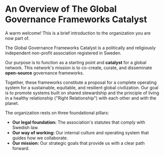 <!-- This file is automatically copied from documentation/onboarding/en/welcome-kit/overview.md -->

# **An Overview of The Global Governance Frameworks Catalyst**

A warm welcome! This is a brief introduction to the organization you are now part of.

The Global Governance Frameworks Catalyst is a politically and religiously independent non-profit association registered in Sweden.

Our purpose is to function as a starting point and **catalyst** for a global network. This network's mission is to co-create, curate, and disseminate **open-source** governance frameworks.

Together, these frameworks constitute a proposal for a complete operating system for a sustainable, equitable, and resilient global civilization. Our goal is to promote systems built on shared stewardship and the principle of living in a healthy relationship ("Right Relationship") with each other and with the planet.

The organization rests on three foundational pillars:

* **Our legal foundation:** The association's statutes that comply with Swedish law.
* **Our way of working:** Our internal culture and operating system that guides how we collaborate.
* **Our mission:** Our strategic goals that provide us with a clear path forward.
